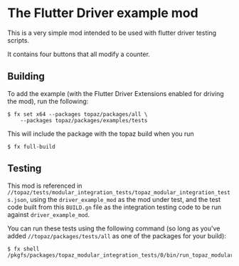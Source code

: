 # The Flutter Driver example mod

This is a very simple mod intended to be used with flutter driver testing
scripts.

It contains four buttons that all modify a counter.

## Building

To add the example (with the Flutter Driver Extensions enabled for driving the
mod), run the following:

```
$ fx set x64 --packages topaz/packages/all \
    --packages topaz/packages/examples/tests
```

This will include the package with the topaz build when you run

```
$ fx full-build
```

## Testing

This mod is referenced in
`//topaz/tests/modular_integration_tests/topaz_modular_integration_tests.json`,
using the `driver_example_mod` as the mod under test, and the test code built
from this `BUILD.gn` file as the integration testing code to be run against
`driver_example_mod`.

You can run these tests using the following command (so long as you've added
`//topaz/packages/tests/all` as one of the packages for your build):

```
$ fx shell /pkgfs/packages/topaz_modular_integration_tests/0/bin/run_topaz_modular_integration_tests.sh
```
